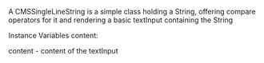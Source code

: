 A CMSSingleLineString is a simple class holding a String, offering compare operators for it and rendering a basic textInput containing the String

Instance Variables
	content:		<String>

content
	- content of the textInput
